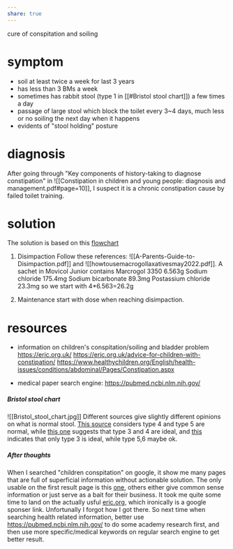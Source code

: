 ```yaml
---
share: true
---
```


cure of conspitation and soiling

# symptom
- soil at least twice a week for last 3 years
- has less than 3 BMs a week
- sometimes has rabbit stool  (type 1 in [[#Bristol stool chart]]) a few times a day
- passage of large stool which block the toilet every 3~4 days, much less or no soiling the next day when it happens
- evidents of "stool holding" posture

# diagnosis
After going through "Key components of history-taking to diagnose constipation" in ![[Constipation in children and young people: diagnosis and management.pdf#page=10]], I suspect it is a chronic constipation cause by failed toilet training.

# solution
The solution is based on this [flowchart](https://eric.org.uk/childrens-continence-pathway/flowchart-constipation/)
1. Disimpaction 
	Follow these references: ![[A-Parents-Guide-to-Disimpaction.pdf]] and ![[howtousemacrogollaxativesmay2022.pdf]].
	 A sachet in Movicol Junior contains 
		Marcrogol 3350 6.563g
		Sodium chloride 175.4mg
		Sodium bicarbonate 89.3mg
		Postassium chloride 23.3mg
		so we start with 4*6.563=26.2g
	
2. Maintenance
start with dose when reaching disimpaction.


# resources
- information on children's conspitation/soiling and bladder problem
	https://eric.org.uk/ 
	https://eric.org.uk/advice-for-children-with-constipation/
	https://www.healthychildren.org/English/health-issues/conditions/abdominal/Pages/Constipation.aspx

- medical paper search engine: 
	https://pubmed.ncbi.nlm.nih.gov/

##### Bristol stool chart
![[Bristol_stool_chart.jpg]]
Different sources give slightly different opinions on what is normal  stool. [This source](https://www.gutsense.org/constipation/normal_stools.html) considers type 4 and type 5 are normal, while [this one](https://pediatricsurgery.stanford.edu/Conditions/BowelManagement/bristol-stool-form-scale.html) suggests that type 3 and 4 are ideal, and [this](https://eric.org.uk/poo-checker/) indicates that only type 3 is ideal, while type 5,6 maybe ok.

##### After thoughts
When I searched "children conspitation" on google, it show me many pages that are full of superficial information without actionable solution. The only usable on the first result page is this [one](https://www.healthychildren.org/English/health-issues/conditions/abdominal/Pages/Constipation.aspx), others either give common sense information or just serve as a bait for their business. It took me quite some time to land on the actually usful [eric.org](https://eric.org.uk/), which ironically is a google sponser link. Unfortunally I forgot how I got there. So next time when searching health related information, better use https://pubmed.ncbi.nlm.nih.gov/ to do some academy research first, and then use more specific/medical keywords on regular search engine to get better result.